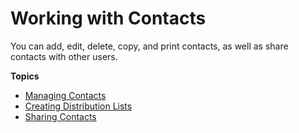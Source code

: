 # Working with Contacts<a name="contacts_overview"></a>

You can add, edit, delete, copy, and print contacts, as well as share contacts with other users\.

**Topics**
+ [Managing Contacts](manage-contacts.md)
+ [Creating Distribution Lists](create_distribution_list.md)
+ [Sharing Contacts](share-contacts.md)